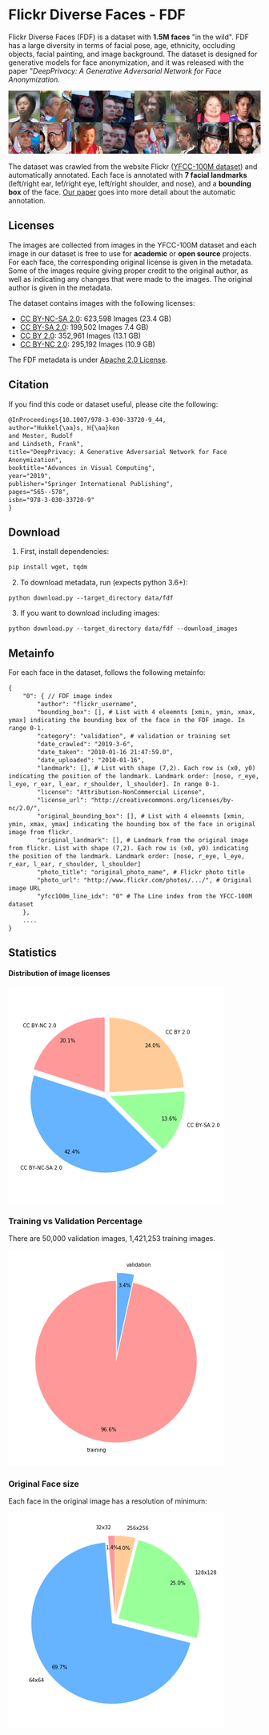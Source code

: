 # Flickr Diverse Faces - FDF
Flickr Diverse Faces (FDF) is a dataset with **1.5M faces** "in the wild".
FDF has a large diversity in terms of facial pose, age, ethnicity, occluding objects, facial painting, and image background.
The dataset is designed for generative models for face anonymization, and it was released with the paper "*DeepPrivacy: A Generative Adversarial Network for Face Anonymization.*


![](media/header_im.jpg)

The dataset was crawled from the website Flickr ([YFCC-100M dataset](http://projects.dfki.uni-kl.de/yfcc100m/)) and automatically annotated.
Each face is annotated with **7 facial landmarks** (left/right ear, lef/right eye, left/right shoulder, and nose), and a **bounding box** of the face. [Our paper]() goes into more detail about the automatic annotation.



## Licenses
The images are collected from images in the YFCC-100M dataset and each image in our dataset is free to use for **academic** or **open source** projects.
For each face, the corresponding original license is given in the metadata. Some of the images require giving proper credit to the original author, as well as indicating any changes that were made to the images. The original author is given in the metadata.

The dataset contains images with the following licenses:
 - [CC BY-NC-SA 2.0](https://creativecommons.org/licenses/by-nc-sa/2.0/): 623,598 Images (23.4 GB)
 - [CC BY-SA 2.0](https://creativecommons.org/licenses/by-sa/2.0/): 199,502 Images 7.4 GB)
- [CC BY 2.0](https://creativecommons.org/licenses/by/2.0/): 352,961 Images (13.1 GB)
- [CC BY-NC 2.0](https://creativecommons.org/licenses/by-nc/2.0/): 295,192 Images (10.9 GB)

The FDF metadata is under [Apache 2.0 License](https://www.apache.org/licenses/LICENSE-2.0).

## Citation
If you find this code or dataset useful, please cite the following:
```
@InProceedings{10.1007/978-3-030-33720-9_44,
author="Hukkel{\aa}s, H{\aa}kon
and Mester, Rudolf
and Lindseth, Frank",
title="DeepPrivacy: A Generative Adversarial Network for Face Anonymization",
booktitle="Advances in Visual Computing",
year="2019",
publisher="Springer International Publishing",
pages="565--578",
isbn="978-3-030-33720-9"
}
```

## Download

1. First, install dependencies:

```bash
pip install wget, tqdm
```

2. To download metadata, run (expects python 3.6+): 

```
python download.py --target_directory data/fdf
```

3. If you want to download including images:
```
python download.py --target_directory data/fdf --download_images
```


## Metainfo
For each face in the dataset, follows the following metainfo:

```
{
    "0": { // FDF image index
        "author": "flickr_username",
        "bounding_box": [], # List with 4 eleemnts [xmin, ymin, xmax, ymax] indicating the bounding box of the face in the FDF image. In range 0-1.
        "category": "validation", # validation or training set
        "date_crawled": "2019-3-6", 
        "date_taken": "2010-01-16 21:47:59.0",
        "date_uploaded": "2010-01-16",
        "landmark": [], # List with shape (7,2). Each row is (x0, y0) indicating the position of the landmark. Landmark order: [nose, r_eye, l_eye, r_ear, l_ear, r_shoulder, l_shoulder]. In range 0-1.
        "license": "Attribution-NonCommercial License",
        "license_url": "http://creativecommons.org/licenses/by-nc/2.0/",
        "original_bounding_box": [], # List with 4 eleemnts [xmin, ymin, xmax, ymax] indicating the bounding box of the face in original image from flickr.
        "original_landmark": [], # Landmark from the original image from flickr. List with shape (7,2). Each row is (x0, y0) indicating the position of the landmark. Landmark order: [nose, r_eye, l_eye, r_ear, l_ear, r_shoulder, l_shoulder]
        "photo_title": "original_photo_name", # Flickr photo title
        "photo_url": "http://www.flickr.com/photos/.../", # Original image URL
        "yfcc100m_line_idx": "0" # The Line index from the YFCC-100M dataset
    },
    ....
}
```

## Statistics
#### Distribution of image licenses

![](media/license_pie_chart.png)

### Training vs Validation Percentage
There are 50,000 validation images, 1,421,253 training images.

![](media/category_pie_chart.png)

### Original Face size
Each face in the original image has a resolution of minimum: 

![](media/face_size_chart.png)
